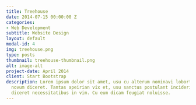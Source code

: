 ```yaml
---
title: Treehouse
date: 2014-07-15 00:00:00 Z
categories:
- Web Development
subtitle: Website Design
layout: default
modal-id: 4
img: treehouse.png
type: posts
thumbnail: treehouse-thumbnail.png
alt: image-alt
project-date: April 2014
client: Start Bootstrap
description: Lorem ipsum dolor sit amet, usu cu alterum nominavi lobortis. At duo
  novum diceret. Tantas apeirian vix et, usu sanctus postulant inciderint ut, populo
  diceret necessitatibus in vim. Cu eum dicam feugiat noluisse.
---
```


